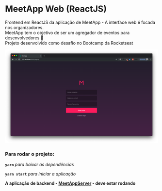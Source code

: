 # MeetApp Web (ReactJS)

Frontend em ReactJS da aplicação de MeetApp - A interface web é focada nos organizadores. <br/>
MeetApp tem o objetivo de ser um agregador de eventos para desenvolvedores :metal:<br/>
Projeto desenvolvido como desafio no Bootcamp da Rocketseat

![Imagem do App MeetApp web Rodando](https://raw.githubusercontent.com/mayconfrancisco/meetapp-web/master/imgs/meetapp-web.png)


### Para rodar o projeto:

**`yarn`** _para baixar as dependências_

**`yarn start`** _para iniciar a aplicação_

__A aplicação de backend - [MeetAppServer](https://github.com/mayconfrancisco/meetapp-server) - deve estar rodando__

